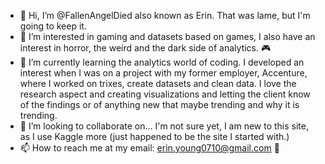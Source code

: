 - 👋 Hi, I’m @FallenAngelDied also known as Erin. That was lame, but I'm going to keep it. 
- 👀 I’m interested in gaming and datasets based on games, I also have an interest in horror, the weird and the dark side of analytics. 🎮
- 🌱 I’m currently learning the analytics world of coding. I developed an interest when I was on a project with my former employer, Accenture, where I worked on trixes, create datasets and clean data. I love the research aspect and creating visualizations and letting the client know of the findings or of anything new that maybe trending and why it is trending.
- 💞️ I’m looking to collaborate on... I'm not sure yet, I am new to this site, as I use Kaggle more (just happened to be the site I started with.)
- 📫 How to reach me at my email: erin.young0710@gmail.com 🔮

<!---
FallenAngelDied/FallenAngelDied is a ✨ special ✨ repository because its `README.md` (this file) appears on your GitHub profile.
You can click the Preview link to take a look at your changes.
--->
